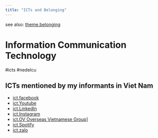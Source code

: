```yaml
---
title: "ICTs and Belonging"
---
```


see also: [theme.belonging](009.Themes/Identity%20and%20Belonging/theme.belonging.md)

# Information Communication Technology
#icts #nedelcu

## ICTs mentioned by my informants in Viet Nam
- [ict.facebook](001.Notes/ICTs/ict.facebook.md)
- [ict.Youtube](001.Notes/ICTs/ict.Youtube.md)
- [ict.LinkedIn](001.Notes/ICTs/ict.LinkedIn.md)
- [ict.Instagram](001.Notes/ICTs/ict.Instagram.md)
- [ict.OV Overseas Vietnamese Group](001.Notes/ICTs/ict.OV%20Overseas%20Vietnamese%20Group.md)]
- [ict.Spotify](001.Notes/ICTs/ict.Spotify.md)
- [ict.zalo](001.Notes/ICTs/ict.zalo.md)